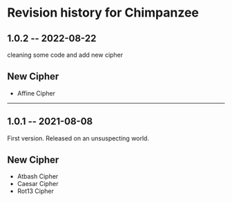 # Revision history for Chimpanzee

## 1.0.2 -- 2022-08-22
cleaning some code and add new cipher

## New Cipher
- Affine Cipher 

---
## 1.0.1 -- 2021-08-08

First version. Released on an unsuspecting world.

## New Cipher

- Atbash Cipher
- Caesar Cipher
- Rot13 Cipher
